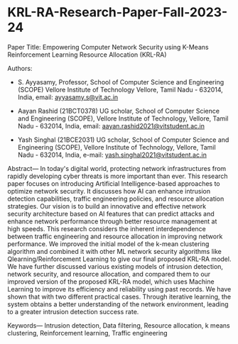 # KRL-RA-Research-Paper-Fall-2023-24

Paper Title: Empowering Computer Network Security using K-Means Reinforcement Learning Resource Allocation (KRL-RA)


Authors:
- S. Ayyasamy,
  Professor, School of Computer Science and Engineering (SCOPE) Vellore Institute of Technology Vellore, Tamil Nadu - 632014, India, email: ayyasamy.s@vit.ac.in

- Aayan Rashid (21BCT0378)
  UG scholar, School of Computer Science and Engineering (SCOPE), Vellore Institute of Technology, Vellore, Tamil Nadu - 632014, India, email: aayan.rashid2021@vitstudent.ac.in

- Yash Singhal (21BCE2031)
  UG scholar, School of Computer Science and Engineering (SCOPE), Vellore Institute of Technology, Vellore, Tamil Nadu - 632014, India, e-mail: yash.singhal2021@vitstudent.ac.in


  

Abstract— In today's digital world, protecting network
infrastructures from rapidly developing cyber threats is more
important than ever. This research paper focuses on
introducing Artificial Intelligence-based approaches to
optimize network security. It discusses how AI can enhance
intrusion detection capabilities, traffic engineering policies,
and resource allocation strategies. Our vision is to build an
innovative and effective network security architecture based
on AI features that can predict attacks and enhance network
performance through better resource management at high
speeds. This research considers the inherent interdependence
between traffic engineering and resource allocation in
improving network performance. We improved the initial
model of the k-mean clustering algorithm and combined it with
other ML network security algorithms like Qlearning/Reinforcement Learning to give our final proposed
KRL-RA model. We have further discussed various existing
models of intrusion detection, network security, and resource
allocation, and compared them to our improved version of the
proposed KRL-RA model, which uses Machine Learning to
improve its efficiency and reliability using past records. We
have shown that with two different practical cases. Through
iterative learning, the system obtains a better understanding of
the network environment, leading to a greater intrusion
detection success rate.


Keywords— Intrusion detection, Data filtering, Resource
allocation, k means clustering, Reinforcement learning, Traffic
engineering
